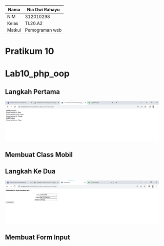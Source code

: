 | Nama          | Nia Dwi Rahayu |
|-------------- | ---------------|
| NIM           | 312010298      |
| Kelas         | TI.20.A2       |
| Matkul        | Pemograman web |
# Pratikum 10
# Lab10_php_oop
## Langkah Pertama
![mobil](img/mobil.png)
## Membuat Class Mobil

## Langkah Ke Dua
![form_input_php](img/form_input.php.png)
## Membuat Form Input